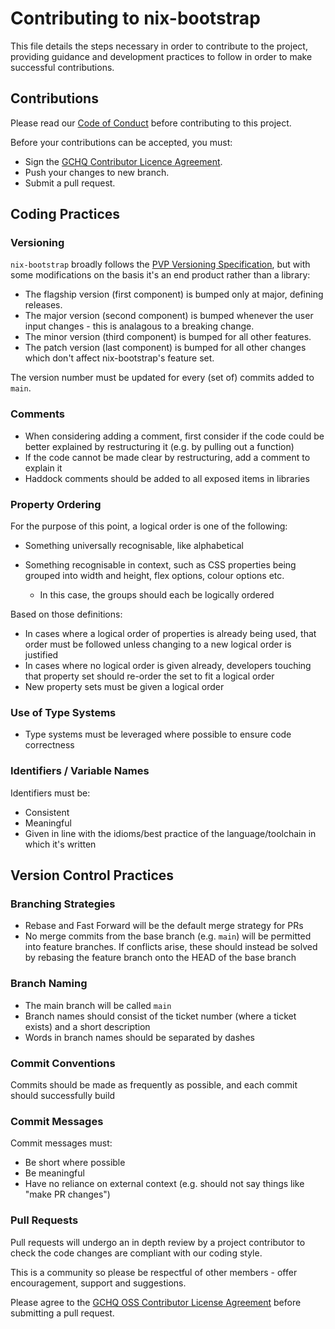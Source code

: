 # Contributing to nix-bootstrap

This file details the steps necessary in order to contribute to the project,
providing guidance and development practices to follow in order to make successful contributions.

## Contributions

Please read our [Code of Conduct](CODE_OF_CONDUCT.md) before contributing to this project.

Before your contributions can be accepted, you must:

- Sign the [GCHQ Contributor Licence Agreement](https://cla-assistant.io/gchq/nix-bootstrap).
- Push your changes to new branch.
- Submit a pull request.

## Coding Practices

### Versioning

`nix-bootstrap` broadly follows the [PVP Versioning Specification](https://pvp.haskell.org/),
but with some modifications on the basis it's an end product rather than a library:

- The flagship version (first component) is bumped only at major, defining releases.
- The major version (second component) is bumped whenever the user input changes - this is
  analagous to a breaking change.
- The minor version (third component) is bumped for all other features.
- The patch version (last component) is bumped for all other changes which don't affect
  nix-bootstrap's feature set.

The version number must be updated for every (set of) commits added to `main`.

### Comments

- When considering adding a comment, first consider if the code could be better explained by
  restructuring it (e.g. by pulling out a function)
- If the code cannot be made clear by restructuring, add a comment to explain it
- Haddock comments should be added to all exposed items in libraries

### Property Ordering

For the purpose of this point, a logical order is one of the following:

- Something universally recognisable, like alphabetical
- Something recognisable in context, such as CSS properties being grouped into width and height,
  flex options, colour options etc.

  - In this case, the groups should each be logically ordered

Based on those definitions:

- In cases where a logical order of properties is already being used, that order must be followed
  unless changing to a new logical order is justified
- In cases where no logical order is given already, developers touching that property set should re-order the set to fit a logical order
- New property sets must be given a logical order

### Use of Type Systems

- Type systems must be leveraged where possible to ensure code correctness

### Identifiers / Variable Names

Identifiers must be:

- Consistent
- Meaningful
- Given in line with the idioms/best practice of the language/toolchain in which it's written

## Version Control Practices

### Branching Strategies

- Rebase and Fast Forward will be the default merge strategy for PRs
- No merge commits from the base branch (e.g. `main`) will be permitted into feature branches.
  If conflicts arise, these should instead be solved by rebasing the feature branch onto the HEAD of the base branch

### Branch Naming

- The main branch will be called `main`
- Branch names should consist of the ticket number (where a ticket exists) and a short description
- Words in branch names should be separated by dashes

### Commit Conventions

Commits should be made as frequently as possible, and each commit should successfully build

### Commit Messages

Commit messages must:

- Be short where possible
- Be meaningful
- Have no reliance on external context (e.g. should not say things like "make PR changes")

### Pull Requests

Pull requests will undergo an in depth review by a project contributor to check the code
changes are compliant with our coding style.

This is a community so please be respectful of other members - offer encouragement, support and suggestions.

Please agree to the [GCHQ OSS Contributor License Agreement](https://cla-assistant.io/gchq/nix-bootstrap)
before submitting a pull request.
